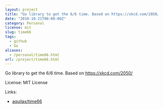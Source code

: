 ```yaml
---
layout: project
title: "Go library to get the 6/6 time. Based on https://xkcd.com/2050/"
date: "2018-10-21T00:00:00Z"
category: Personal
license: mit
slug: time66
tags:
  - github
  - Go
aliases:
  - /personal/time66.html
url: /project/time66.html
---
```


Go library to get the 6/6 time. Based on https://xkcd.com/2050/

License: MIT License

Links:

* [aquilax/time66](https://github.com/aquilax/time66)
